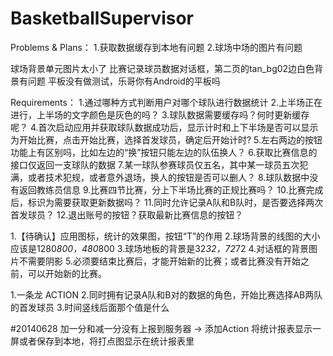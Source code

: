 BasketballSupervisor
====================
Problems & Plans：
1.获取数据缓存到本地有问题
2.球场中场的图片有问题

球场背景单元图片太小了
比赛记录球员数据对话框，第二页的tan_bg02边白色背景有问题
平板没有做测试，乐哥你有Android的平板吗

Requirements：
1.通过哪种方式判断用户对哪个球队进行数据统计
2.上半场正在进行，上半场的文字颜色是灰色的吗？
3.球队数据需要缓存吗？何时更新缓存呢？
4.首次启动应用并获取球队数据成功后，显示计时和上下半场是否可以显示为开始比赛，点击开始比赛，选择首发球员，确定后开始计时?
5.左右两边的按钮功能上有区别吗，比如左边的“换”按钮只能左边的队伍换人？
6.获取比赛信息的接口仅返回一支球队的数据
7.某一球队参赛球员仅五名，其中某一球员五次犯满，或者技术犯规，或者意外退场，换人的按钮是否可以删人？
8.球队数据中没有返回教练员信息
9.比赛四节比赛，分上下半场比赛的正规比赛吗？
10.比赛完成后，标识为需要获取更新数据吗？
11.同时允许记录A队和B队时，是否要选择两次首发球员？
12.退出账号的按钮？获取最新比赛信息的按钮？


1.【待确认】应用图标，统计的效果图，按钮“T”的作用
2.球场背景的线图的大小应该是1280*800，480*800
3.球场地板的背景是32*32，72*72
4.对话框的背景图片不需要阴影
5.必须要结束比赛后，才能开始新的比赛；或者比赛没有开始之前，可以开始新的比赛。

1.一条龙 ACTION
2.同时拥有记录A队和B对的数据的角色，开始比赛选择AB两队的首发球员
3.时间竖线后面那个值是什么

#20140628
加一分和减一分没有上报到服务器 -> 添加Action
将统计报表显示一屏或者保存到本地，将打点图显示在统计报表里
